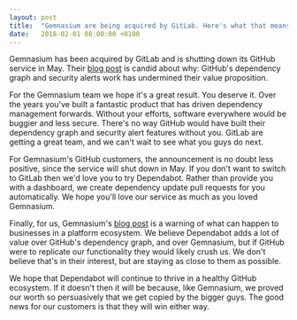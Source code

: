```yaml
---
layout: post
title:  "Gemnasium are being acquired by GitLab. Here's what that means for everyone else"
date:   2018-02-01 08:00:00 +0100
---
```


Gemnasium has been acquired by GitLab and is shutting down its GitHub service in
May. Their [blog post][gemnasium-blog] is candid about why: GitHub's dependency
graph and security alerts work has undermined their value proposition.

For the Gemnasium team we hope it's a great result. You deserve it. Over the
years you've built a fantastic product that has driven dependency management
forwards. Without your efforts, software everywhere would be buggier and less
secure. There's no way GitHub would have built their dependency graph and
security alert features without you. GitLab are getting a great team, and we
can't wait to see what you guys do next.

For Gemnasium's GitHub customers, the announcement is no doubt less positive,
since the service will shut down in May. If you don't want to switch to GitLab
then we'd love you to try Dependabot. Rather than provide you with a dashboard,
we create dependency update pull requests for you automatically. We hope you'll
love our service as much as you loved Gemnasium.

Finally, for us, Gemnasium's [blog post][gemnasium-blog] is a warning of what
can happen to businesses in a platform ecosystem. We believe Dependabot adds a
lot of value over GitHub's dependency graph, and over Gemnasium, but if GitHub
were to replicate our functionality they would likely crush us. We don't believe
that's in their interest, but are staying as close to them as possible.

We hope that Dependabot will continue to thrive in a healthy GitHub ecosystem.
If it doesn't then it will be because, like Gemnasium, we proved our worth so
persuasively that we get copied by the bigger guys. The good news for our
customers is that they will win either way.

[gemnasium-blog]: https://gemnasium.com/blog/gemnasium-is-acquired-by-gitlab

